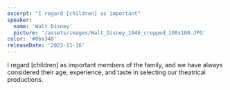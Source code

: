 ```yaml
---
excerpt: "I regard [children] as important"
speaker:
  name: 'Walt Disney'
  picture: '/assets/images/Walt_Disney_1946_cropped_100x100.JPG'
color: '#0ba348'
releaseDate: '2023-11-16'
---
```

I regard [children] as important members of the family, and we have always considered their age, experience, and taste in selecting our theatrical productions.